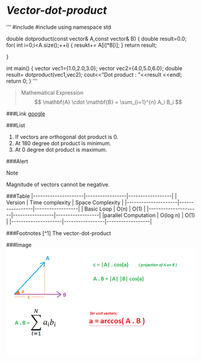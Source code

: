 # ***Vector-dot-product***

'''
#include<iostream>
#include<vector>
using namespace std

double dotproduct(const vector<double>& A,const vector<double>& B)
{
  double result=0.0;
  for( int i=0;i<A.size();++i)
  {
     resukt+= A[i]*B[i];
   }
  return result;


}

int main()
{
  vector<double> vec1={1.0,2.0,3.0};
  vector<double> vec2={4.0,5.0,6.0};
  double result= dotproduct(vec1,vec2);
  cout<<"Dot product : "<<result <<endl;
  return 0;
}
'''
>Mathematical Expression
$$ \mathbf{A} \cdot \mathbf{B} = \sum_{i=1}^{n} A_i B_i $$

###Link
[google](https://www.google.co.in)

###List
1. If vectors are orthogonal dot product is 0.
2. At 180 degree dot product is minimum.
3. At 0 degree dot product is maximum.

###Alert
>[!NOTE]
>Magnitude of vectors cannot be negative.

###Table
|---------------------|-----------------|------------------|
|       Version       | Time complexity | Space Complexity |
|---------------------|-----------------|------------------|
|      Basic Loop     |       O(n)      |      O(1)        |
|---------------------|-----------------|------------------|
|parallel Computation |     O(log n)    |      O(1)        |
|---------------------|-----------------|------------------|

###Footnotes
[^1] The vector-dot-product

###Image
![Not found](image.png)

 


